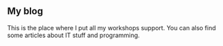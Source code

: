 ## My blog

This is the place where I put all my workshops support. You can also find some articles about IT stuff and programming.
